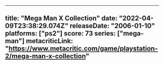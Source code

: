 
---
title: "Mega Man X Collection"
date: "2022-04-09T23:38:29.074Z"
releaseDate: "2006-01-10"
platforms: ["ps2"]
score: 73
series: ["mega-man"]
metacriticLink: "https://www.metacritic.com/game/playstation-2/mega-man-x-collection"
---
